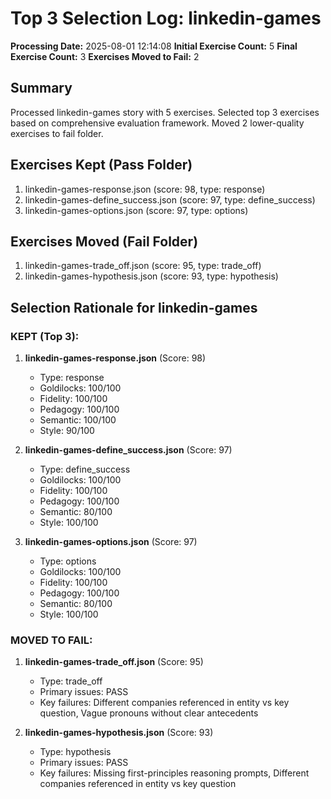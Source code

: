 # Top 3 Selection Log: linkedin-games

**Processing Date:** 2025-08-01 12:14:08
**Initial Exercise Count:** 5
**Final Exercise Count:** 3
**Exercises Moved to Fail:** 2

## Summary

Processed linkedin-games story with 5 exercises.
Selected top 3 exercises based on comprehensive evaluation framework.
Moved 2 lower-quality exercises to fail folder.

## Exercises Kept (Pass Folder)

1. linkedin-games-response.json (score: 98, type: response)
2. linkedin-games-define_success.json (score: 97, type: define_success)
3. linkedin-games-options.json (score: 97, type: options)

## Exercises Moved (Fail Folder)

1. linkedin-games-trade_off.json (score: 95, type: trade_off)
2. linkedin-games-hypothesis.json (score: 93, type: hypothesis)

## Selection Rationale for linkedin-games

### KEPT (Top 3):
1. **linkedin-games-response.json** (Score: 98)
   - Type: response
   - Goldilocks: 100/100
   - Fidelity: 100/100
   - Pedagogy: 100/100
   - Semantic: 100/100
   - Style: 90/100

2. **linkedin-games-define_success.json** (Score: 97)
   - Type: define_success
   - Goldilocks: 100/100
   - Fidelity: 100/100
   - Pedagogy: 100/100
   - Semantic: 80/100
   - Style: 100/100

3. **linkedin-games-options.json** (Score: 97)
   - Type: options
   - Goldilocks: 100/100
   - Fidelity: 100/100
   - Pedagogy: 100/100
   - Semantic: 80/100
   - Style: 100/100

### MOVED TO FAIL:
1. **linkedin-games-trade_off.json** (Score: 95)
   - Type: trade_off
   - Primary issues: PASS
   - Key failures: Different companies referenced in entity vs key question, Vague pronouns without clear antecedents

2. **linkedin-games-hypothesis.json** (Score: 93)
   - Type: hypothesis
   - Primary issues: PASS
   - Key failures: Missing first-principles reasoning prompts, Different companies referenced in entity vs key question

